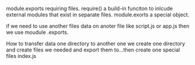 module.exports
requiring files.
require() a build-in funciton to inlcude external modules that exist in separate files.
module.exorts a special object. 


if  we need to use another files data on anoter file like script.js or app.js then we use moudule .exports. 



How to transfer data one directory to another one
we create one directory and create files we needed and export them to...then create one special files index.js